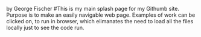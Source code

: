 by George Fischer
#This is my main splash page for my Githumb site.
Purpose is to make an easily navigable web page.
Examples of work can be clicked on, to run in browser, which elimanates the need to load all the files locally just to see the code run.

